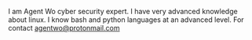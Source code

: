 I am Agent Wo cyber security expert. 
I have very advanced knowledge about linux.
I know bash and python languages at an advanced level.
For contact agentwo@protonmail.com

